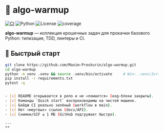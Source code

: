 # 🧩 algo-warmup
[![CI](https://github.com/Maxim-Proskurin/algo-warmup/actions/workflows/ci.yml/badge.svg)](…)
![Python](https://img.shields.io/badge/python-3.12+-blue)
![License](https://img.shields.io/github/license/Maxim-Proskurin/algo-warmup)
![coverage](https://img.shields.io/badge/coverage-0%25-red)

**algo-warmup** — коллекция крошечных задач для прокачки базового Python:
типизация, TDD, линтеры и CI.

## 🚀 Быстрый старт
```bash
git clone https://github.com/Maxim-Proskurin/algo-warmup.git
cd algo-warmup
python -m venv .venv && source .venv/bin/activate     # Win: .venv\Scripts\activate
pip install -r requirements.txt
pytest -q


- [x] README открывается в репо и не «ломается» (код-блоки закрыты).
- [x] Команды `Quick start` воспроизводимы на чистой машине.
- [x] Бейдж CI реально зелёный (workflow в main).
- [x] Нет «мертвых» ссылок (docs/API).
- [x] Снимки/GIF ≤ 1 МБ (GitHub подгружает быстро).

---
**

